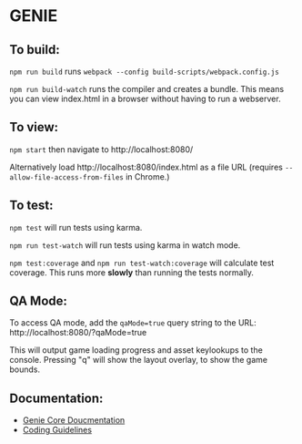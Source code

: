 # GENIE

## To build:

`npm run build` runs `webpack --config build-scripts/webpack.config.js`

`npm run build-watch` runs the compiler and creates a bundle. This means you can view index.html in a browser without having to run a webserver.

## To view:

`npm start` then navigate to http://localhost:8080/

Alternatively load http://localhost:8080/index.html as a file URL (requires `--allow-file-access-from-files` in Chrome.)

## To test:

`npm test` will run tests using karma. 

`npm run test-watch` will run tests using karma in watch mode.  

`npm test:coverage` and `npm run test-watch:coverage` will calculate test coverage. This runs more **slowly** than running the tests normally.

## QA Mode:

To access QA mode, add the `qaMode=true` query string to the URL: http://localhost:8080/?qaMode=true

This will output game loading progress and asset keylookups to the console. Pressing "q" will show the layout overlay, to show the game bounds.

## Documentation:
* [Genie Core Doucmentation][1]
* [Coding Guidelines][2]

[1]: docs/core.md
[2]: docs/coding-guidelines.md
